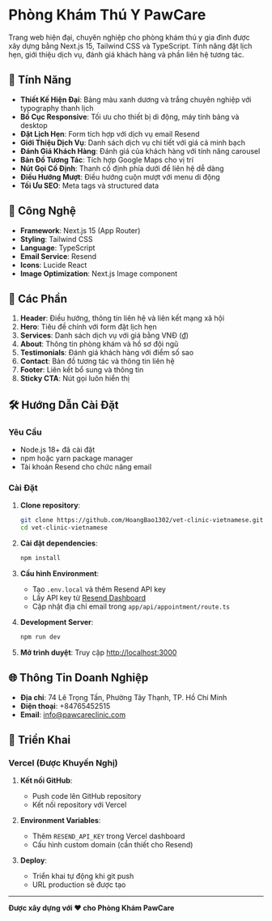 # Phòng Khám Thú Y PawCare

Trang web hiện đại, chuyên nghiệp cho phòng khám thú y gia đình được xây dựng bằng Next.js 15, Tailwind CSS và TypeScript. Tính năng đặt lịch hẹn, giới thiệu dịch vụ, đánh giá khách hàng và phần liên hệ tương tác.

## 🌟 Tính Năng

- **Thiết Kế Hiện Đại**: Bảng màu xanh dương và trắng chuyên nghiệp với typography thanh lịch
- **Bố Cục Responsive**: Tối ưu cho thiết bị di động, máy tính bảng và desktop
- **Đặt Lịch Hẹn**: Form tích hợp với dịch vụ email Resend
- **Giới Thiệu Dịch Vụ**: Danh sách dịch vụ chi tiết với giá cả minh bạch
- **Đánh Giá Khách Hàng**: Đánh giá của khách hàng với tính năng carousel
- **Bản Đồ Tương Tác**: Tích hợp Google Maps cho vị trí
- **Nút Gọi Cố Định**: Thanh cố định phía dưới để liên hệ dễ dàng
- **Điều Hướng Mượt**: Điều hướng cuộn mượt với menu di động
- **Tối Ưu SEO**: Meta tags và structured data

## 🚀 Công Nghệ

- **Framework**: Next.js 15 (App Router)
- **Styling**: Tailwind CSS
- **Language**: TypeScript
- **Email Service**: Resend
- **Icons**: Lucide React
- **Image Optimization**: Next.js Image component

## 📱 Các Phần

1. **Header**: Điều hướng, thông tin liên hệ và liên kết mạng xã hội
2. **Hero**: Tiêu đề chính với form đặt lịch hẹn
3. **Services**: Danh sách dịch vụ với giá bằng VNĐ (₫)
4. **About**: Thông tin phòng khám và hồ sơ đội ngũ
5. **Testimonials**: Đánh giá khách hàng với điểm số sao
6. **Contact**: Bản đồ tương tác và thông tin liên hệ
7. **Footer**: Liên kết bổ sung và thông tin
8. **Sticky CTA**: Nút gọi luôn hiển thị

## 🛠️ Hướng Dẫn Cài Đặt

### Yêu Cầu

- Node.js 18+ đã cài đặt
- npm hoặc yarn package manager
- Tài khoản Resend cho chức năng email

### Cài Đặt

1. **Clone repository**:
   ```bash
   git clone https://github.com/HoangBao1302/vet-clinic-vietnamese.git
   cd vet-clinic-vietnamese
   ```

2. **Cài đặt dependencies**:
   ```bash
   npm install
   ```

3. **Cấu hình Environment**:
   - Tạo `.env.local` và thêm Resend API key
   - Lấy API key từ [Resend Dashboard](https://resend.com/api-keys)
   - Cập nhật địa chỉ email trong `app/api/appointment/route.ts`

4. **Development Server**:
   ```bash
   npm run dev
   ```

5. **Mở trình duyệt**:
   Truy cập [http://localhost:3000](http://localhost:3000)

## 🌐 Thông Tin Doanh Nghiệp

- **Địa chỉ**: 74 Lê Trọng Tấn, Phường Tây Thạnh, TP. Hồ Chí Minh
- **Điện thoại**: +84765452515
- **Email**: info@pawcareclinic.com

## 🚀 Triển Khai

### Vercel (Được Khuyến Nghị)

1. **Kết nối GitHub**: 
   - Push code lên GitHub repository
   - Kết nối repository với Vercel

2. **Environment Variables**:
   - Thêm `RESEND_API_KEY` trong Vercel dashboard
   - Cấu hình custom domain (cần thiết cho Resend)

3. **Deploy**:
   - Triển khai tự động khi git push
   - URL production sẽ được tạo

---

**Được xây dựng với ❤️ cho Phòng Khám PawCare**